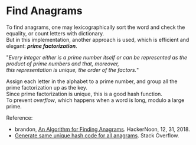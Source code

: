 # Find Anagrams

To find anagrams, one may lexicographically sort the word and check the
equality, or count letters with dictionary. \
But in this implementation, another approach is used, which is efficient and elegant: ***prime factorization***.

"*Every integer either is a prime number itself or can be represented as the product of prime numbers and that, moreover, \
this representation is unique, the order of the factors.*"

Assign each letter in the alphabet to a prime number, and group all the prime factorization up as the key. \
Since prime factorization is unique, this is a good hash function. \
To prevent *overflow*, which happens when a word is long, modulo a large prime.

Reference:

- brandon, [An Algorithm for Finding Anagrams](https://hackernoon.com/an-algorithm-for-finding-anagrams-2fe7655de85b). HackerNoon, 12, 31, 2018.
- [Generate same unique hash code for all anagrams](https://stackoverflow.com/questions/18781106/generate-same-unique-hash-code-for-all-anagrams/18785523). Stack Overflow.

